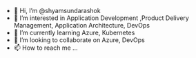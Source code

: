 - 👋 Hi, I’m @shyamsundarashok
- 👀 I’m interested in Application Development ,Product Delivery Management, Application Architecture, DevOps
- 🌱 I’m currently learning Azure, Kubernetes
- 💞️ I’m looking to collaborate on Azure, DevOps
- 📫 How to reach me ...

<!---
shyamsundarashok/shyamsundarashok is a ✨ special ✨ repository because its `README.md` (this file) appears on your GitHub profile.
You can click the Preview link to take a look at your changes.
--->

